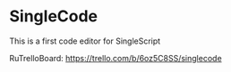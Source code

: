 # SingleCode
This is a first code editor for SingleScript

RuTrelloBoard: https://trello.com/b/6oz5C8SS/singlecode 